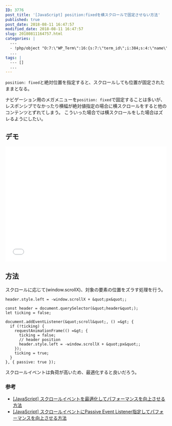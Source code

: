 ```yaml
---
ID: 3776
post_title: '[JavaScript] position:fixedを横スクロールで固定させない方法'
published: true
post_date: 2018-08-11 16:47:57
modified_date: 2018-08-11 16:47:57
slug: 20180811164757.html
categories: |
  ---
  - !php/object "O:7:\"WP_Term\":16:{s:7:\"term_id\";i:384;s:4:\"name\";s:10:\"JavaScript\";s:4:\"slug\";s:10:\"javascript\";s:10:\"term_group\";i:0;s:16:\"term_taxonomy_id\";i:402;s:8:\"taxonomy\";s:8:\"category\";s:11:\"description\";s:0:\"\";s:6:\"parent\";i:0;s:5:\"count\";i:53;s:6:\"filter\";s:3:\"raw\";s:6:\"cat_ID\";i:384;s:14:\"category_count\";i:53;s:20:\"category_description\";s:0:\"\";s:8:\"cat_name\";s:10:\"JavaScript\";s:17:\"category_nicename\";s:10:\"javascript\";s:15:\"category_parent\";i:0;}"
  ...
tags: |
  --- []
  ...
---
```

`position: fixed`と絶対位置を指定すると、スクロールしても位置が固定されたままとなる。

ナビゲーション用のメガメニューを`position: fixed`で固定することは多いが、レスポンシブでなかったり横幅が絶対値指定の場合に横スクロールをすると他のコンテンツとずれてしまう。
こういった場合では横スクロールをした場合はズレるようにしたい。

<!--more-->

## デモ

<iframe height='360' scrolling='no' title='vertical fixed header' src='//codepen.io/hiro0218/embed/preview/ZjweRE/?height=364&theme-id=light&default-tab=result&embed-version=2' frameborder='no' allowtransparency='true' allowfullscreen='true' style='width: 100%;'>See the Pen <a href='https://codepen.io/hiro0218/pen/ZjweRE/'>vertical fixed header</a> by hiro (<a href='https://codepen.io/hiro0218'>@hiro0218</a>) on <a href='https://codepen.io'>CodePen</a>.
</iframe>

## 方法

スクロールに応じて(window.scrollX)、対象の要素の位置をズラす処理を行う。

```language-js
header.style.left = -window.scrollX + &quot;px&quot;;
```

```language-js
const header = document.querySelector(&quot;header&quot;);
let ticking = false;

document.addEventListener(&quot;scroll&quot;, () =&gt; {
  if (!ticking) {
    requestAnimationFrame(() =&gt; {
      ticking = false;
      // header position
      header.style.left = -window.scrollX + &quot;px&quot;;
    });
    ticking = true;
  }
}, { passive: true });
```

スクロールイベントは負荷が高いため、最適化すると良いだろう。

### 参考

- [[JavaScript] スクロールイベントを最適化してパフォーマンスを向上させる方法](https://b.0218.jp/20180718164756.html)
- [[JavaScript] スクロールイベントにPassive Event Listener指定してパフォーマンスを向上させる方法](https://b.0218.jp/20180714221323.html)